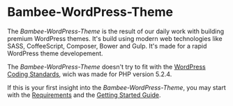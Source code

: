 # Bambee-WordPress-Theme
The *Bambee-WordPress-Theme* is the result of our daily work with building premium WordPress themes.
It's build using modern web technologies like SASS, CoffeeScript, Composer, Bower and Gulp. It's made for a rapid WordPress theme developement.

The *Bambee-WordPress-Theme* doesn't try to fit with the [WordPress Coding Standards](http://codex.wordpress.org/WordPress_Coding_Standards), wich was made for PHP version 5.2.4.

If this is your first insight into the *Bambee-WordPress-Theme*, you may start with the [Requirements](https://github.com/MBV-Media/Bambee-WordPress-Theme/wiki/requirements) and the [Getting Started Guide](https://github.com/MBV-Media/Bambee-WordPress-Theme/wiki/getting-started).